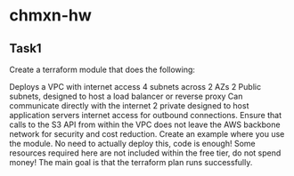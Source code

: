 # chmxn-hw

## Task1

Create a terraform module that does the following:

Deploys a VPC with internet access
4 subnets across 2 AZs
2 Public subnets, designed to host a load balancer or reverse proxy
Can communicate directly with the internet
2 private designed to host application servers
internet access for outbound connections.
Ensure that calls to the S3 API from within the VPC does not leave the AWS backbone network for security and cost reduction.
Create an example where you use the module.
No need to actually deploy this, code is enough! Some resources required here are not included within the free tier, do not spend money! The main goal is that the terraform plan runs successfully.